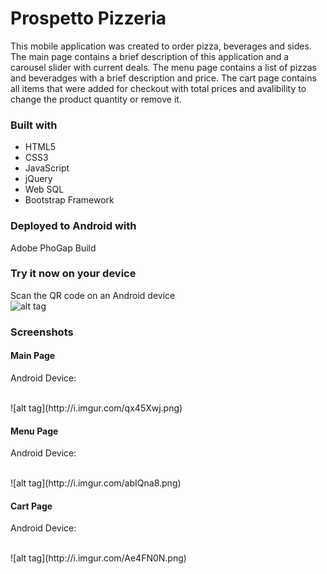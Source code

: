 # Prospetto Pizzeria
This mobile application was created to order pizza, beverages and sides. The main page contains a brief description of this application and a carousel slider with current deals. The menu page contains a list of pizzas and beveradges with a brief description and price. The cart page contains all items that were added for checkout with total prices and avalibility to change the product quantity or remove it.

### Built with
- HTML5<br />
- CSS3<br />
- JavaScript<br />
- jQuery<br />
- Web SQL<br />
- Bootstrap Framework<br />

### Deployed to Android with
Adobe PhoGap Build
### Try it now on your device
Scan the QR code on an Android device<br />
![alt tag](http://i.imgur.com/aBkkp0o.png)<br/>

### Screenshots
<h4>Main Page</h4>
<p>Android Device:</p><br/>
![alt tag](http://i.imgur.com/qx45Xwj.png)
<h4>Menu Page</h4>
<p>Android Device:</p><br/>
![alt tag](http://i.imgur.com/abIQna8.png)
<h4>Cart Page</h4>
<p>Android Device:</p><br/>
![alt tag](http://i.imgur.com/Ae4FN0N.png)

